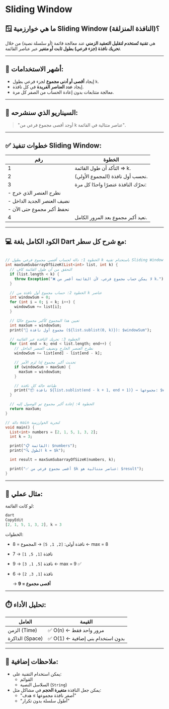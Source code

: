 # Sliding Window

## 🪟 ما هي خوارزمية Sliding Window (النافذة المنزلقة)؟

هي **تقنية تُستخدم لتقليل التعقيد الزمني** عند معالجة قائمة (أو سلسلة نصية) من خلال **تحريك نافذة (جزء فرعي) بطول ثابت أو متغير** عبر عناصر القائمة.

---

## 🎯 أشهر الاستخدامات:

- إيجاد **أقصى أو أدنى مجموع** لجزء فرعي بطول `k`.
- إيجاد **عدد العناصر الفريدة** في كل نافذة.
- معالجة متتابعات بدون إعادة الحساب من الصفر كل مرة.

---

## 📌 السيناريو الذي سنشرحه:

> "أوجد أقصى مجموع فرعي من k عناصر متتالية في القائمة".
> 

---

## ✅ خطوات تنفيذ Sliding Window:

| رقم | الخطوة |
| --- | --- |
| 1 | التأكد أن طول القائمة >= k. |
| 2 | نحسب أول نافذة (المجموع الأولي). |
| 3 | نحرّك النافذة عنصرًا واحدًا كل مرة: |
| - نطرح العنصر الذي خرج |  |
| - نضيف العنصر الجديد الداخل |  |
| - نحفظ أكبر مجموع حتى الآن |  |
| 4 | نعيد أكبر مجموع بعد المرور الكامل. |

---

## 💻 الكود الكامل بلغة Dart مع شرح كل سطر:

```dart

// الخطوة 1: دالة لحساب أقصى مجموع فرعي بطول k باستخدام تقنية Sliding Window
int maxSumSubarrayOfSizeK(List<int> list, int k) {
  // التحقق من أن طول القائمة كافٍ
  if (list.length < k) {
    throw Exception("❌ لا يمكن حساب مجموع فرعي، لأن القائمة أقصر من k.");
  }

  // الخطوة 2: حساب مجموع أول نافذة من k عناصر
  int windowSum = 0;
  for (int i = 0; i < k; i++) {
    windowSum += list[i];
  }

  // تعيين هذا المجموع كأكبر مجموع حاليًا
  int maxSum = windowSum;
  print("🔰 مجموع أول نافذة (${list.sublist(0, k)}): $windowSum");

  // الخطوة 3: تحريك النافذة عبر القائمة
  for (int end = k; end < list.length; end++) {
    // نطرح العنصر الخارج ونضيف العنصر الداخل
    windowSum += list[end] - list[end - k];

    // تحديث أكبر مجموع إذا لزم الأمر
    if (windowSum > maxSum) {
      maxSum = windowSum;
    }

    // طباعة حالة كل نافذة
    print("📦 نافذة ${list.sublist(end - k + 1, end + 1)} → مجموعها: $windowSum");
  }

  // الخطوة 4: إعادة أكبر مجموع تم الوصول إليه
  return maxSum;
}

// دالة main لتجربة الخوارزمية
void main() {
  List<int> numbers = [2, 1, 5, 1, 3, 2];
  int k = 3;

  print("📋 القائمة: $numbers");
  print("🔍 الطول k = $k");

  int result = maxSumSubarrayOfSizeK(numbers, k);

  print("✅ أقصى مجموع فرعي من $k عناصر متتالية هو: $result");
}

```

---

## 🧪 مثال عملي:

لو كانت القائمة:

```dart
dart
CopyEdit
[2, 1, 5, 1, 3, 2], k = 3

```

الخطوات:

- نافذة أولى: `[2, 1, 5]` → المجموع = 8 ← max = 8
- نافذة `[1, 5, 1]` → 7
- نافذة `[5, 1, 3]` → 9 ← max = 9 ✅
- نافذة `[1, 3, 2]` → 6
    
    → **أقصى مجموع = 9**
    

---

## ⏱️ تحليل الأداء:

| العامل | القيمة |
| --- | --- |
| الزمن (Time) | ✅ O(n) ← مرور واحد فقط |
| الذاكرة (Space) | ✅ O(1) ← بدون استخدام بنى إضافية |

---

## 📘 ملاحظات إضافية:

- يمكن استخدام التقنية على:
    - القوائم
    - السلاسل النصية (`String`)
- يمكن جعل النافذة **متغيرة الحجم** في مشاكل مثل:
    - "أصغر نافذة مجموعها ≥ هدف"
    - "أطول سلسلة بدون تكرار"